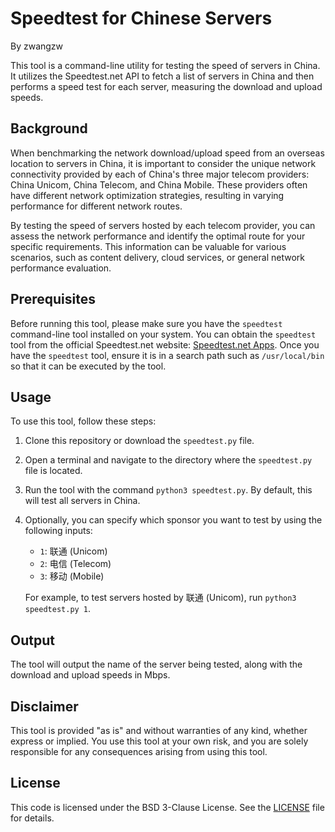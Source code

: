 # Speedtest for Chinese Servers

By zwangzw

This tool is a command-line utility for testing the speed of servers in China. It utilizes the Speedtest.net API to fetch a list of servers in China and then performs a speed test for each server, measuring the download and upload speeds.

## Background

When benchmarking the network download/upload speed from an overseas location to servers in China, it is important to consider the unique network connectivity provided by each of China's three major telecom providers: China Unicom, China Telecom, and China Mobile. These providers often have different network optimization strategies, resulting in varying performance for different network routes.

By testing the speed of servers hosted by each telecom provider, you can assess the network performance and identify the optimal route for your specific requirements. This information can be valuable for various scenarios, such as content delivery, cloud services, or general network performance evaluation.

## Prerequisites

Before running this tool, please make sure you have the `speedtest` command-line tool installed on your system. You can obtain the `speedtest` tool from the official Speedtest.net website: [Speedtest.net Apps](https://www.speedtest.net/apps/cli). Once you have the `speedtest` tool, ensure it is in a search path such as `/usr/local/bin` so that it can be executed by the tool.

## Usage

To use this tool, follow these steps:

1. Clone this repository or download the `speedtest.py` file.
2. Open a terminal and navigate to the directory where the `speedtest.py` file is located.
3. Run the tool with the command `python3 speedtest.py`. By default, this will test all servers in China.
4. Optionally, you can specify which sponsor you want to test by using the following inputs:
   - `1`: 联通 (Unicom)
   - `2`: 电信 (Telecom)
   - `3`: 移动 (Mobile)
   
   For example, to test servers hosted by 联通 (Unicom), run `python3 speedtest.py 1`.

## Output

The tool will output the name of the server being tested, along with the download and upload speeds in Mbps. 

## Disclaimer

This tool is provided "as is" and without warranties of any kind, whether express or implied. You use this tool at your own risk, and you are solely responsible for any consequences arising from using this tool.

## License

This code is licensed under the BSD 3-Clause License. See the [LICENSE](LICENSE) file for details.
